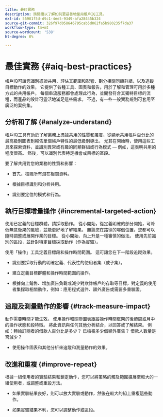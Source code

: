 ```yaml
---
title: 最佳實務
description: 請閱讀以了解如何更妥善地使用帳戶IQ工具。
exl-id: 55901f5d-d9c1-4ee5-9349-afa28445b324
source-git-commit: 326f97d058646795cab5d062fa5b980235f7da37
workflow-type: tm+mt
source-wordcount: '538'
ht-degree: 0%

---
```


# 最佳實務 {#aiq-best-practices}

帳戶IQ可讓您識別憑證共用、評估其範圍和影響、劃分相關同類群組，以及追蹤目標動作的效果。 它提供了各種工具、圖表和報告，用於了解和管理可用於多種方式的共用帳戶。 每個串流服務都會處理此行為，並開發符合其獨特目標的流程，而產品的設計可靈活地滿足這些需求。  不過，有一些一般實務規則可套用至廣泛的案例集。

## 分析和了解 {#analyze-understand}

帳戶IQ工具有助於了解業務上憑據共用的性質和廣度，從顯示共用帳戶百分比的最高級別圖表到報告單個帳戶特性的最低級別導出。 尤其在開始時，使用這些工具來探索資料，並識別異常或有趣的同類群組或行為模式 — 例如，這表明共用的程度很高。 然後，可以識別代表特定機會或目標的區段。

要了解共用對您的業務的性質和影響：

* 首先，檢閱所有潛在相關資料。

* 根據目標識別和分析共用。

* 識別要定位的模式和行為。

## 執行目標增量操作 {#incremental-targeted-action}

使用已定義的目標群體，請採取動作。 從小開始，從定義明確的部分開始，可降低無意後果的風險，並能更好地了解結果。 無論您在路徑的哪個位置，您都可以隨時調整或展開作業的目標。
從小開始、向上升是一種審慎的做法。 使用先前識別的區段，並針對特定目標採取動作（作為實驗）。

使用「操作」工具定義目標段和操作時間範圍。 這可讓您在下一階段追蹤效果。

* 識別要採取行動的明確定義、代表性的使用者集（或子集）。

* 建立定義目標群體和操作時間範圍的操作。

* 根據向上銷售、增加廣告負載或減少對欺詐帳戶的存取等目標，對定義的使用者集採取相關動作，例如：應用程式選件、額外廣告或需要多重驗證。

<!--If necessary, gauge the affect [by measuring the impact of actions taken](#track-measure-impact).-->

## 追蹤及測量動作的影響 {#track-measure-impact}

動作需要時間才能生效。 使用操作和關聯圖表跟蹤操作時間框架的後續周或月中的操作狀態和段特徵。 將此資訊與任何其他分析結合，以回答或了解結果。 例如：轉給訂閱者的借款人百分比是多少？ 已檢視多少個額外廣告？ 借款人數量是否減少？

* 使用操作圖表和其他分析來追蹤和測量動作的效果。

## 改進和重複 {#improve-repeat}

根據一組使用者的實驗結果和鎖定動作，您可以將策略的觸及範圍擴展至較大的一組使用者，或調整或重設方法。

* 如果實驗結果良好，則可以放大實驗或動作，然後在較大的組上重複這些動作。

* 如果實驗結果不利，您可以調整動作或區段。

<!--

Best Practices
Account IQ enables you to maximize your business ROI, and eventually grow your subscribers and revenue by understanding subscriber usage patterns and password sharing. Read on to know how you can make the best use of Account IQ to manage credential sharing.

Analyze and understand
Authorized access of streaming services generates vast sums of data representing user activity. Use Account IQ analytics tools to explore the data and identify interesting cohorts or behavioral patterns that indicate sharing. Then, segments representing a particular opportunity or objective can be identified.

To understand nature and impact of sharing on your business:

Use Account IQ to access all relevant data.

Identify and analyze sharing in the context of your objectives.

Identify patterns and behavior to target.

Take targeted incremental action
To start small and ramp up is a prudent approach. Use previously identified segments, and take actions (as experiments) with specific objectives.

Identify a well-defined, representative subset of users in the segment to act on.

Depending on objectives such as upselling, increasing ad load, or mitigating access to fraudulent accounts, take relevant actions to include customer messaging or offers, extra ads, or requiring multi-factor authentication.

Target users are likely to respond to offers to upgrade and pay for sharing.

Align enterprise stakeholders to update strategy, such as:

Revisit partner agreements to enlist cooperation or concessions.

Simplify access and enhance the user experience for good customers.

Mitigate sharing by limiting access to obvious moochers.

If necessary, gauge the affect by measuring the impact of actions taken.

Track and measure the impact of actions
Once you have acted on some set of users within a segment, it is important to measure the effect of those actions over a subsequent period of weeks or months. For example, you would want to understand:

What percentage of borrowers converted to subscribers?

How many additional ads were viewed?

Did the number of borrowers decrease?

Account IQ's sophisticated machine learning based models help you analyze and measure the impacts of your experiments (or actions).

Improve and repeat
Based on the outcomes of your experiments and targeted actions on small groups of users, you can expand the reach of your strategies to rest of the user segment or reset the strategy and audience to act on.

Based on the usage insights from risk indices, sharing levels, and usage patterns, you can create experiments (or operations) and tailor your actions for strategic goals or desired outcomes.

If the results of the experiment are favorable, then you can scale up the experiment, and repeat those actions on a larger group.

If the results of the experiment are unfavorable, then you can adjust your action or the experiment group.

Therefore, understanding, acting, and tracking are the keys to optimally mitigate and manage credential sharing in your subscribers.
-->
